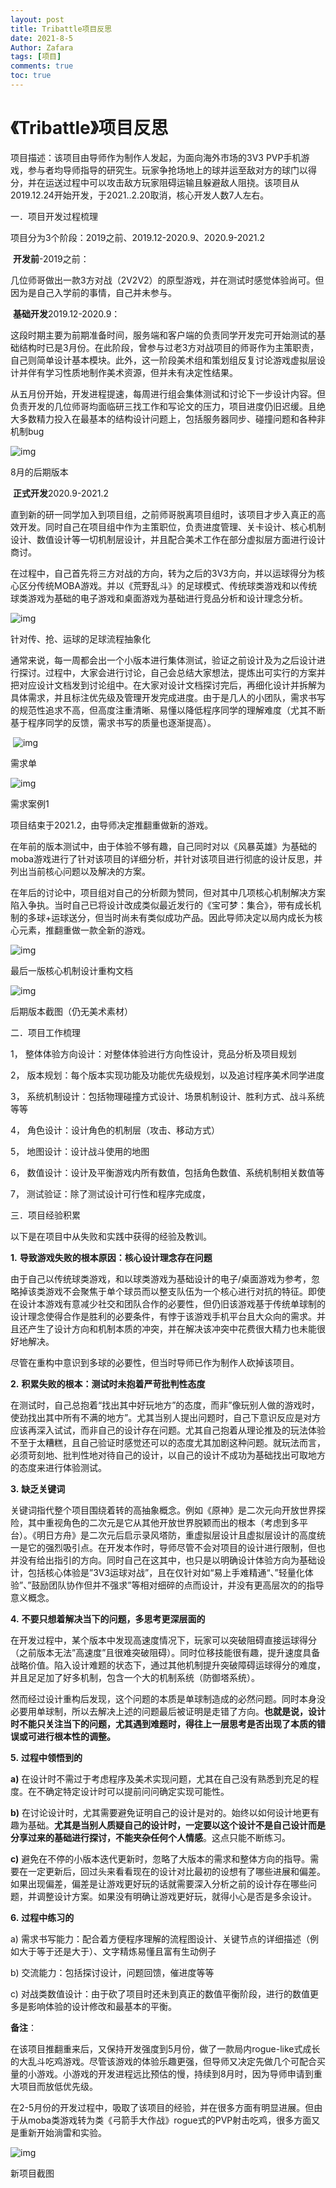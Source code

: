 ```yaml
---
layout: post
title: Tribattle项目反思
date: 2021-8-5
Author: Zafara
tags: [项目]
comments: true
toc: true
---
```

# 《Tribattle》项目反思

项目描述：该项目由导师作为制作人发起，为面向海外市场的3V3 PVP手机游戏，参与者均导师指导的研究生。玩家争抢场地上的球并运至敌对方的球门以得分，并在运送过程中可以攻击敌方玩家阻碍运输且躲避敌人阻挠。该项目从2019.12.24开始开发，于2021..2.20取消，核心开发人数7人左右。

 

一．项目开发过程梳理

项目分为3个阶段：2019之前、2019.12-2020.9、2020.9-2021.2

 

​    **开发前**-2019之前：

几位师哥做出一款3方对战（2V2V2）的原型游戏，并在测试时感觉体验尚可。但因为是自己入学前的事情，自己并未参与。

 

​    **基础开发**2019.12-2020.9：

这段时期主要为前期准备时间，服务端和客户端的负责同学开发完可开始测试的基础结构时已是3月份。在此阶段，曾参与过老3方对战项目的师哥作为主策职责，自己则简单设计基本模块。此外，这一阶段美术组和策划组反复讨论游戏虚拟层设计并伴有学习性质地制作美术资源，但并未有决定性结果。

​    从五月份开始，开发进程提速，每周进行组会集体测试和讨论下一步设计内容。但负责开发的几位师哥均面临研三找工作和写论文的压力，项目进度仍旧迟缓。且绝大多数精力投入在最基本的结构设计问题上，包括服务器同步、碰撞问题和各种非机制bug

![img](https://pic.imgdb.cn/item/610cfafe5132923bf818d6e1.jpg)

8月的后期版本

 

​    **正式开发**2020.9-2021.2

​    直到新的研一同学加入到项目组，之前师哥脱离项目组时，该项目才步入真正的高效开发。同时自己在项目组中作为主策职位，负责进度管理、关卡设计、核心机制设计、数值设计等一切机制层设计，并且配合美术工作在部分虚拟层方面进行设计商讨。

在过程中，自己首先将三方对战的方向，转为之后的3V3方向，并以运球得分为核心区分传统MOBA游戏。并以《荒野乱斗》的足球模式、传统球类游戏和以传统球类游戏为基础的电子游戏和桌面游戏为基础进行竞品分析和设计理念分析。

![img](https://pic.imgdb.cn/item/610cfafe5132923bf818d6e3.png)

针对传、抢、运球的足球流程抽象化

 通常来说，每一周都会出一个小版本进行集体测试，验证之前设计及为之后设计进行探讨。过程中，大家会进行讨论，自己会总结大家想法，提炼出可实行的方案并把对应设计文档发到讨论组中。在大家对设计文档探讨完后，再细化设计并拆解为具体需求，并且标注优先级及管理开发完成进度。由于是几人的小团队，需求书写的规范性追求不高，但高度注重清晰、易懂以降低程序同学的理解难度（尤其不断基于程序同学的反馈，需求书写的质量也逐渐提高）。

​    ![img](https://pic.imgdb.cn/item/610cfafe5132923bf818d6ec.png)

需求单

![img](https://pic.imgdb.cn/item/610cfafe5132923bf818d6f7.jpg)

需求案例1

项目结束于2021.2，由导师决定推翻重做新的游戏。

在年前的版本测试中，由于体验不够有趣，自己同时对以《风暴英雄》为基础的moba游戏进行了针对该项目的详细分析，并针对该项目进行彻底的设计反思，并列出当前核心问题以及解决的方案。

在年后的讨论中，项目组对自己的分析颇为赞同，但对其中几项核心机制解决方案陷入争执。当时自己已将设计改成类似最近发行的《宝可梦：集合》，带有成长机制的多球+运球送分，但当时尚未有类似成功产品。因此导师决定以局内成长为核心元素，推翻重做一款全新的游戏。

![img](https://pic.imgdb.cn/item/610cfafe5132923bf818d6db.jpg)

最后一版核心机制设计重构文档

 

![img](https://pic.imgdb.cn/item/610cfb315132923bf8195f5d.png)

后期版本截图（仍无美术素材）

二．项目工作梳理

1， 整体体验方向设计：对整体体验进行方向性设计，竞品分析及项目规划

2， 版本规划：每个版本实现功能及功能优先级规划，以及追讨程序美术同学进度

3， 系统机制设计：包括物理碰撞方式设计、场景机制设计、胜利方式、战斗系统等等

4， 角色设计：设计角色的机制层（攻击、移动方式）

5， 地图设计：设计战斗使用的地图

6， 数值设计：设计及平衡游戏内所有数值，包括角色数值、系统机制相关数值等

7， 测试验证：除了测试设计可行性和程序完成度，

 

三．项目经验积累

以下是在项目中从失败和实践中获得的经验及教训。

**1.**   **导致游戏失败的根本原因：核心设计理念存在问题**

由于自己以传统球类游戏，和以球类游戏为基础设计的电子/桌面游戏为参考，忽略掉该类游戏不会聚焦于单个球员而以整支队伍为一个核心进行对抗的特征。即使在设计本游戏有意减少社交和团队合作的必要性，但仍旧该游戏基于传统单球制的设计理念使得合作是胜利的必要条件，有悖于该游戏手机平台且大众向的需求。并且还产生了设计方向和机制本质的冲突，并在解决该冲突中花费很大精力也未能很好地解决。

尽管在重构中意识到多球的必要性，但当时导师已作为制作人砍掉该项目。

 

**2.**   **积累失败的根本：测试时未抱着严苛批判性态度**

在测试时，自己总抱着“找出其中好玩地方”的态度，而非”像玩别人做的游戏时，使劲找出其中所有不满的地方”。尤其当别人提出问题时，自己下意识反应是对方应该再深入试试，而非自己的设计存在问题。尤其自己抱着从理论推及的玩法体验不至于太糟糕，且自己验证时感觉还可以的态度尤其加剧这种问题。就玩法而言，必须苛刻地、批判性地对待自己的设计，以自己的设计不成功为基础找出可取地方的态度来进行体验测试。

 

**3.**   **缺乏关键词**

关键词指代整个项目围绕着转的高抽象概念。例如《原神》是二次元向开放世界探险，其中重视角色的二次元是它从其他开放世界脱颖而出的根本（考虑到多平台）。《明日方舟》是二次元后启示录风塔防，重虚拟层设计且虚拟层设计的高度统一是它的强烈吸引点。在开发本作时，导师尽管不会对项目的设计进行限制，但也并没有给出指引的方向。同时自己在这其中，也只是以明确设计体验方向为基础设计，包括核心体验是”3V3运球对战”，且在仅针对如“易上手难精通“、”轻量化体验”、”鼓励团队协作但并不强求”等相对细碎的点而设计，并没有更高层次的的指导意义概念。

 

**4.**   **不要只想着解决当下的问题，多思考更深层面的**

在开发过程中，某个版本中发现高速度情况下，玩家可以突破阻碍直接运球得分（之前版本无法”高速度”且很难突破阻碍）。同时位移技能很有趣，提升速度具备战略价值。陷入设计难题的状态下，通过其他机制提升突破障碍运球得分的难度，并且足足加了好多机制，包含一个大的机制系统（防御塔系统）。

然而经过设计重构后发现，这个问题的本质是单球制造成的必然问题。同时本身没必要用单球制，所以去解决上述的问题最后被证明是走错了方向。**也就是说，设计时不能只关注当下的问题，尤其遇到难题时，得往上一层思考是否出现了本质的错误或可进行根本性的调整。**

 

**5.**   **过程中领悟到的**

**a)**   在设计时不需过于考虑程序及美术实现问题，尤其在自己没有熟悉到充足的程度。在不确定特定设计时可以提前问问确定实现可能性。

**b)**   在讨论设计时，尤其需要避免证明自己的设计是对的。始终以如何设计地更有趣为基础。**尤其是当别人质疑自己的设计时，一定要以这个设计不是自己设计而是分享过来的基础进行探讨，不能夹杂任何个人情感**。这点只能不断练习。

**c)**   避免在不停的小版本迭代更新时，忽略了大版本的需求和整体方向的指导。需要在一定更新后，回过头来看看现在的设计对比最初的设想有了哪些进展和偏差。如果出现偏差，偏差是让游戏更好玩的话就需要深入分析之前的设计存在哪些问题，并调整设计方案。如果没有明确让游戏更好玩，就得小心是否是多余设计。

 

**6.**   **过程中练习的**

a)   需求书写能力：配合着方便程序理解的流程图设计、关键节点的详细描述（例如大于等于还是大于）、文字精炼易懂且富有生动例子

b)   交流能力：包括探讨设计，问题回馈，催进度等等

c)   对战类数值设计：由于砍了项目时还未到真正的数值平衡阶段，进行的数值更多是影响体验的设计修改和最基本的平衡。

 

**备注**：

​    在该项目推翻重来后，又保持开发强度到5月份，做了一款局内rogue-like式成长的大乱斗吃鸡游戏。尽管该游戏的体验乐趣更强，但导师又决定先做几个可配合买量的小游戏。小游戏的开发进程远比预估的慢，持续到8月时，因为导师申请到重大项目而放低优先级。

​    在2-5月份的开发过程中，吸取了该项目的经验，并在很多方面有明显进展。但由于从moba类游戏转为类《弓箭手大作战》rogue式的PVP射击吃鸡，很多方面又是重新开始淌雷和实验。

![img](https://pic.imgdb.cn/item/610cfb315132923bf8195f62.png)

新项目截图

